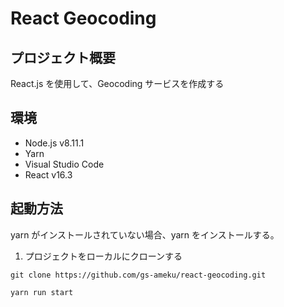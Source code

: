 # React Geocoding

## プロジェクト概要
React.js を使用して、Geocoding サービスを作成する

## 環境
* Node.js v8.11.1
* Yarn
* Visual Studio Code
* React v16.3

## 起動方法
yarn がインストールされていない場合、yarn をインストールする。

1. プロジェクトをローカルにクローンする
```
git clone https://github.com/gs-ameku/react-geocoding.git
```

```bash
yarn run start
```
